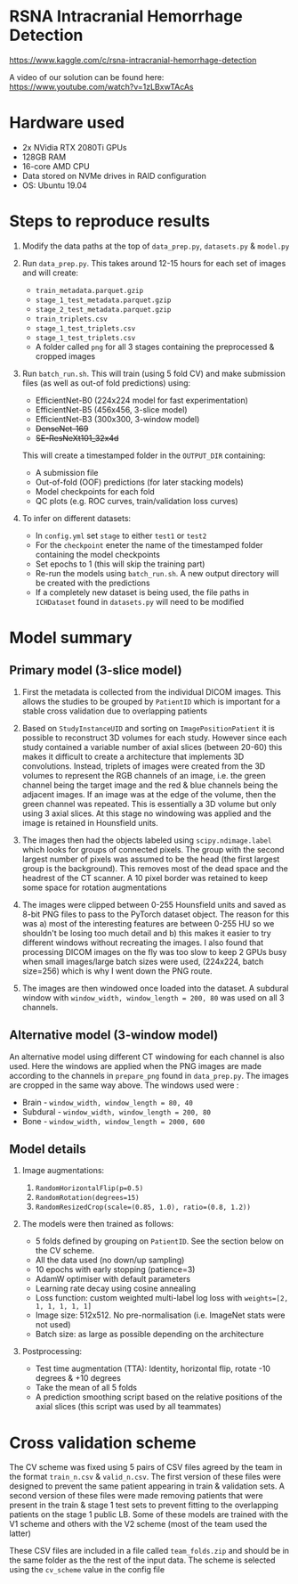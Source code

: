 # RSNA Intracranial Hemorrhage Detection
https://www.kaggle.com/c/rsna-intracranial-hemorrhage-detection

A video of our solution can be found here: https://www.youtube.com/watch?v=1zLBxwTAcAs

# Hardware used
* 2x NVidia RTX 2080Ti GPUs
* 128GB RAM
* 16-core AMD CPU
* Data stored on NVMe drives in RAID configuration
* OS: Ubuntu 19.04

# Steps to reproduce results
1. Modify the data paths at the top of `data_prep.py`, `datasets.py` & `model.py`

2. Run `data_prep.py`. This takes around 12-15 hours for each set of images and will create:
    * `train_metadata.parquet.gzip`
    * `stage_1_test_metadata.parquet.gzip`
    * `stage_2_test_metadata.parquet.gzip`
    * `train_triplets.csv`
    * `stage_1_test_triplets.csv`
    * `stage_1_test_triplets.csv`
    * A folder called `png` for all 3 stages containing the preprocessed & cropped images
    
3. Run `batch_run.sh`. This will train (using 5 fold CV) and make submission files (as well as 
out-of fold predictions) using:
    * EfficientNet-B0 (224x224 model for fast experimentation)
    * EfficientNet-B5 (456x456, 3-slice model)
    * EfficientNet-B3 (300x300, 3-window model)
    * ~~DenseNet-169~~
    * ~~SE-ResNeXt101_32x4d~~
    
    This will create a timestamped folder in the `OUTPUT_DIR` containing:
    * A submission file
    * Out-of-fold (OOF) predictions (for later stacking models)
    * Model checkpoints for each fold
    * QC plots (e.g. ROC curves, train/validation loss curves)
    
4. To infer on different datasets:
    * In `config.yml` set `stage` to either `test1` or `test2`
    * For the `checkpoint` eneter the name of the timestamped folder containing the model checkpoints
    * Set epochs to 1 (this will skip the training part)
    * Re-run the models using `batch_run.sh`. A new output directory will be created with the 
    predictions
    * If a completely new dataset is being used, the file paths in `ICHDataset` found in 
    `datasets.py` will need to be modified
    
# Model summary

## Primary model (3-slice model)
1. First the metadata is collected from the individual DICOM images. This allows the studies to be
grouped by `PatientID` which is important for a stable cross validation due to overlapping patients

2. Based on `StudyInstanceUID` and sorting on `ImagePositionPatient` it is possible to reconstruct
3D volumes for each study. However since each study contained a variable number of axial slices
(between 20-60) this makes it difficult to create a architecture that implements 3D convolutions. 
Instead, triplets of images were created from the 3D volumes to represent the RGB channels of an 
image, i.e. the green channel being the target image and the red & blue channels being the adjacent
images. If an image was at the edge of the volume, then the green channel was repeated. This is 
essentially a 3D volume but only using 3 axial slices. At this stage no windowing was applied 
and the image is retained in Hounsfield units.

3. The images then had the objects labeled using `scipy.ndimage.label` which looks for groups of 
connected pixels. The group with the second largest number of pixels was assumed to be the head 
(the first largest group is the background). This removes most of the dead space and the headrest
of the CT scanner. A 10 pixel border was retained to keep some space for rotation augmentations

4. The images were clipped between 0-255 Hounsfield units and saved as 8-bit PNG files to pass to 
the PyTorch dataset object. The reason for this was a) most of the interesting features are 
between 0-255 HU so we shouldn't be losing too much detail and b) this makes it easier to try 
different windows without recreating the images. I also found that processing DICOM images on the
fly was too slow to keep 2 GPUs busy when small images/large batch sizes were used, (224x224, 
batch size=256) which is why I went down the PNG route.

5. The images are then windowed once loaded into the dataset. A subdural window with 
`window_width, window_length = 200, 80` was used on all 3 channels. 

## Alternative model (3-window model)
An alternative model using different CT windowing for each channel is also used. Here the windows
are applied when the PNG images are made according to the channels in `prepare_png` found in 
`data_prep.py`. The images are cropped in the same way above. The windows used were :
* Brain - `window_width, window_length = 80, 40`
* Subdural - `window_width, window_length = 200, 80`
* Bone - `window_width, window_length = 2000, 600`

## Model details

1. Image augmentations: 
    1. `RandomHorizontalFlip(p=0.5)`
    2. `RandomRotation(degrees=15)`
    3. `RandomResizedCrop(scale=(0.85, 1.0), ratio=(0.8, 1.2))`
    
2. The models were then trained as follows:
    * 5 folds defined by grouping on `PatientID`. See the section below on the CV scheme.
    * All the data used (no down/up sampling)
    * 10 epochs with early stopping (patience=3)
    * AdamW optimiser with default parameters
    * Learning rate decay using cosine annealing
    * Loss function: custom weighted multi-label log loss with `weights=[2, 1, 1, 1, 1, 1]`
    * Image size: 512x512. No pre-normalisation (i.e. ImageNet stats were not used)
    * Batch size: as large as possible depending on the architecture
    
3. Postprocessing:
    * Test time augmentation (TTA): Identity, horizontal flip, rotate -10 degrees & +10 degrees 
    * Take the mean of all 5 folds
    * A prediction smoothing script based on the relative positions of the axial slices 
    (this script was used by all teammates)
    
# Cross validation scheme
The CV scheme was fixed using 5 pairs of CSV files agreed by the team in the format `train_n.csv` 
& `valid_n.csv`. The first version of these files were designed to prevent the same patient appearing 
in train & validation sets. A second version of these files were made removing patients that were present 
in the train & stage 1 test sets to prevent fitting to the overlapping patients on the stage 1 public LB. 
Some of these models are trained with the V1 scheme and others with the V2 scheme (most of the team used 
the latter)
 
These CSV files are included in a file called `team_folds.zip` and should be in the same folder
as the the rest of the input data. The scheme is selected using the `cv_scheme` value in the config file
